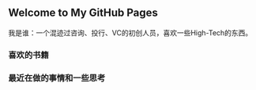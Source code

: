 ## Welcome to My GitHub Pages

我是谁：一个混迹过咨询、投行、VC的初创人员，喜欢一些High-Tech的东西。

### 喜欢的书籍


### 最近在做的事情和一些思考
